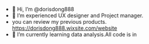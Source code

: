 - 👋 Hi, I’m @dorisdong888
- 👀 I’m experienced UX designer and Project manager.
- you can review my previous products.
https://dorisdong888.wixsite.com/website
- 🌱 I’m currently learning data analysis.All code is in


<!---
dorisdong888/dorisdong888 is a ✨ special ✨ repository because its `README.md` (this file) appears on your GitHub profile.
You can click the Preview link to take a look at your changes.
--->
